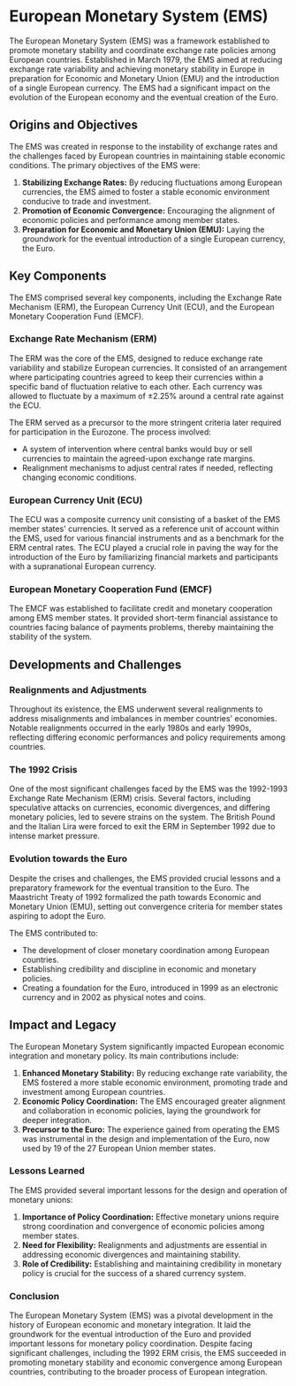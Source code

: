 # European Monetary System (EMS)

The European Monetary System (EMS) was a framework established to promote monetary stability and coordinate exchange rate policies among European countries. Established in March 1979, the EMS aimed at reducing exchange rate variability and achieving monetary stability in Europe in preparation for Economic and Monetary Union (EMU) and the introduction of a single European currency. The EMS had a significant impact on the evolution of the European economy and the eventual creation of the Euro.

## Origins and Objectives

The EMS was created in response to the instability of exchange rates and the challenges faced by European countries in maintaining stable economic conditions. The primary objectives of the EMS were:

1. **Stabilizing Exchange Rates:** By reducing fluctuations among European currencies, the EMS aimed to foster a stable economic environment conducive to trade and investment.
2. **Promotion of Economic Convergence:** Encouraging the alignment of economic policies and performance among member states.
3. **Preparation for Economic and Monetary Union (EMU):** Laying the groundwork for the eventual introduction of a single European currency, the Euro.

## Key Components

The EMS comprised several key components, including the Exchange Rate Mechanism (ERM), the European Currency Unit (ECU), and the European Monetary Cooperation Fund (EMCF).

### Exchange Rate Mechanism (ERM)

The ERM was the core of the EMS, designed to reduce exchange rate variability and stabilize European currencies. It consisted of an arrangement where participating countries agreed to keep their currencies within a specific band of fluctuation relative to each other. Each currency was allowed to fluctuate by a maximum of ±2.25% around a central rate against the ECU.

The ERM served as a precursor to the more stringent criteria later required for participation in the Eurozone. The process involved:

- A system of intervention where central banks would buy or sell currencies to maintain the agreed-upon exchange rate margins.
- Realignment mechanisms to adjust central rates if needed, reflecting changing economic conditions.

### European Currency Unit (ECU)

The ECU was a composite currency unit consisting of a basket of the EMS member states' currencies. It served as a reference unit of account within the EMS, used for various financial instruments and as a benchmark for the ERM central rates. The ECU played a crucial role in paving the way for the introduction of the Euro by familiarizing financial markets and participants with a supranational European currency.

### European Monetary Cooperation Fund (EMCF)

The EMCF was established to facilitate credit and monetary cooperation among EMS member states. It provided short-term financial assistance to countries facing balance of payments problems, thereby maintaining the stability of the system.

## Developments and Challenges

### Realignments and Adjustments

Throughout its existence, the EMS underwent several realignments to address misalignments and imbalances in member countries' economies. Notable realignments occurred in the early 1980s and early 1990s, reflecting differing economic performances and policy requirements among countries.

### The 1992 Crisis

One of the most significant challenges faced by the EMS was the 1992-1993 Exchange Rate Mechanism (ERM) crisis. Several factors, including speculative attacks on currencies, economic divergences, and differing monetary policies, led to severe strains on the system. The British Pound and the Italian Lira were forced to exit the ERM in September 1992 due to intense market pressure.

### Evolution towards the Euro

Despite the crises and challenges, the EMS provided crucial lessons and a preparatory framework for the eventual transition to the Euro. The Maastricht Treaty of 1992 formalized the path towards Economic and Monetary Union (EMU), setting out convergence criteria for member states aspiring to adopt the Euro.

The EMS contributed to:

- The development of closer monetary coordination among European countries.
- Establishing credibility and discipline in economic and monetary policies.
- Creating a foundation for the Euro, introduced in 1999 as an electronic currency and in 2002 as physical notes and coins.

## Impact and Legacy

The European Monetary System significantly impacted European economic integration and monetary policy. Its main contributions include:

1. **Enhanced Monetary Stability:** By reducing exchange rate variability, the EMS fostered a more stable economic environment, promoting trade and investment among European countries.
2. **Economic Policy Coordination:** The EMS encouraged greater alignment and collaboration in economic policies, laying the groundwork for deeper integration.
3. **Precursor to the Euro:** The experience gained from operating the EMS was instrumental in the design and implementation of the Euro, now used by 19 of the 27 European Union member states.

### Lessons Learned

The EMS provided several important lessons for the design and operation of monetary unions:

1. **Importance of Policy Coordination:** Effective monetary unions require strong coordination and convergence of economic policies among member states.
2. **Need for Flexibility:** Realignments and adjustments are essential in addressing economic divergences and maintaining stability.
3. **Role of Credibility:** Establishing and maintaining credibility in monetary policy is crucial for the success of a shared currency system.

### Conclusion

The European Monetary System (EMS) was a pivotal development in the history of European economic and monetary integration. It laid the groundwork for the eventual introduction of the Euro and provided important lessons for monetary policy coordination. Despite facing significant challenges, including the 1992 ERM crisis, the EMS succeeded in promoting monetary stability and economic convergence among European countries, contributing to the broader process of European integration.